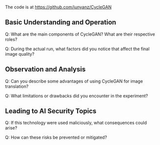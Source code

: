 The code is at https://github.com/junyanz/CycleGAN 

## Basic Understanding and Operation
Q: What are the main components of CycleGAN? What are their respective roles?

Q: During the actual run, what factors did you notice that affect the final image quality?

## Observation and Analysis

Q: Can you describe some advantages of using CycleGAN for image translation?

Q: What limitations or drawbacks did you encounter in the experiment?

## Leading to AI Security Topics
Q: If this technology were used maliciously, what consequences could arise?


Q: How can these risks be prevented or mitigated?
